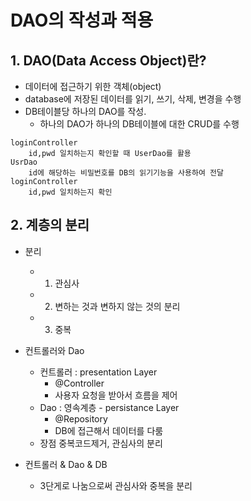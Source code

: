 # DAO의 작성과 적용

## 1. DAO(Data Access Object)란?
- 데이터에 접근하기 위한 객체(object)
- database에 저장된 데이터를 읽기, 쓰기, 삭제, 변경을 수행
- DB테이블당 하나의 DAO를 작성.
    - 하나의 DAO가 하나의 DB테이블에 대한 CRUD를 수행
```
loginController
    id,pwd 일치하는지 확인할 때 UserDao를 활용
UsrDao
    id에 해당하는 비밀번호를 DB의 읽기기능을 사용하여 전달
loginController
    id,pwd 일치하는지 확인
```

## 2. 계층의 분리
- 분리
    - 1) 관심사
    - 2) 변하는 것과 변하지 않는 것의 분리
    - 3) 중복 
- 컨트롤러와 Dao
    - 컨트롤러 : presentation Layer
        - @Controller
        - 사용자 요청을 받아서 흐름을 제어
    - Dao : 영속계층 - persistance Layer
        - @Repository
        - DB에 접근해서 데이터를 다룸
    - 장점
        중복코드제거, 관심사의 분리

- 컨트롤러 & Dao & DB
    - 3단게로 나눔으로써 관심사와 중복을 분리
